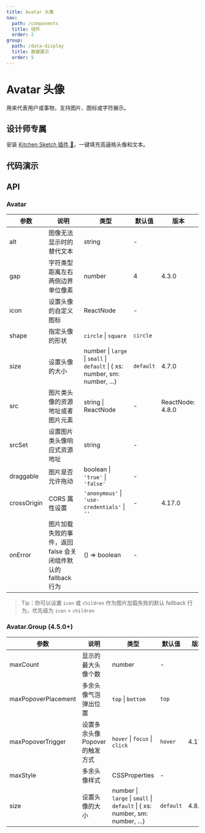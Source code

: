 ```yaml
---
title: Avatar 头像
nav:
  path: /components
  title: 组件
  order: 2
group:
  path: /data-display
  title: 数据展示
  order: 5
---
```


# Avatar 头像

用来代表用户或事物，支持图片、图标或字符展示。

## 设计师专属

安装 [Kitchen Sketch 插件 💎](https://kitchen.alipay.com)，一键填充高逼格头像和文本。

## 代码演示

<code src="demos/data-display/avatar/basic.tsx" title="基本" desc="头像有三种尺寸，两种形状可选。"></code>

<code src="demos/data-display/avatar/type.tsx" title="类型" desc="支持三种类型：图片、Icon 以及字符，其中 Icon 和字符型可以自定义图标颜色及背景色。"></code>

<code src="demos/data-display/avatar/dynamic.tsx" title="自动调整字符大小" desc="对于字符型的头像，当字符串较长时，字体大小可以根据头像宽度自动调整。也可使用 `gap` 来设置字符距离左右两侧边界单位像素。"></code>

<code src="demos/data-display/avatar/badge.tsx" title="带徽标的头像" desc="通常用于消息提示。"></code>

<code src="demos/data-display/avatar/group.tsx" title="Avatar.Group" desc="头像组合展现。"></code>

<code src="demos/data-display/avatar/toggle-debug.tsx" title="隐藏情况下计算字符对齐" desc="切换 Avatar 显示的时候，文本样式应该居中并正确调整字体大小。"></code>

<code src="demos/data-display/avatar/responsive.tsx" title="响应式尺寸" desc="头像大小可以根据屏幕大小自动调整。"></code>

<code src="demos/data-display/avatar/fallback.tsx" title="图片不存在时" desc="图片不存在时，会回退到 `src`。"></code>

## API

### Avatar

| 参数        | 说明                                                          | 类型                                                                        | 默认值    | 版本             |
| ----------- | ------------------------------------------------------------- | --------------------------------------------------------------------------- | --------- | ---------------- |
| alt         | 图像无法显示时的替代文本                                      | string                                                                      | -         |                  |
| gap         | 字符类型距离左右两侧边界单位像素                              | number                                                                      | 4         | 4.3.0            |
| icon        | 设置头像的自定义图标                                          | ReactNode                                                                   | -         |                  |
| shape       | 指定头像的形状                                                | `circle` \| `square`                                                        | `circle`  |                  |
| size        | 设置头像的大小                                                | number \| `large` \| `small` \| `default` \| { xs: number, sm: number, ...} | `default` | 4.7.0            |
| src         | 图片类头像的资源地址或者图片元素                              | string \| ReactNode                                                         | -         | ReactNode: 4.8.0 |
| srcSet      | 设置图片类头像响应式资源地址                                  | string                                                                      | -         |                  |
| draggable   | 图片是否允许拖动                                              | boolean \| `'true'` \| `'false'`                                            | -         |                  |
| crossOrigin | CORS 属性设置                                                 | `'anonymous'` \| `'use-credentials'` \| `''`                                | -         | 4.17.0           |
| onError     | 图片加载失败的事件，返回 false 会关闭组件默认的 fallback 行为 | () => boolean                                                               | -         |                  |

> Tip：你可以设置 `icon` 或 `children` 作为图片加载失败的默认 fallback 行为，优先级为 `icon` > `children`

### Avatar.Group (4.5.0+)

| 参数                | 说明                            | 类型                                                                        | 默认值    | 版本   |
| ------------------- | ------------------------------- | --------------------------------------------------------------------------- | --------- | ------ |
| maxCount            | 显示的最大头像个数              | number                                                                      | -         |        |
| maxPopoverPlacement | 多余头像气泡弹出位置            | `top` \| `bottom`                                                           | `top`     |        |
| maxPopoverTrigger   | 设置多余头像 Popover 的触发方式 | `hover` \| `focus` \| `click`                                               | `hover`   | 4.17.0 |
| maxStyle            | 多余头像样式                    | CSSProperties                                                               | -         |        |
| size                | 设置头像的大小                  | number \| `large` \| `small` \| `default` \| { xs: number, sm: number, ...} | `default` | 4.8.0  |
